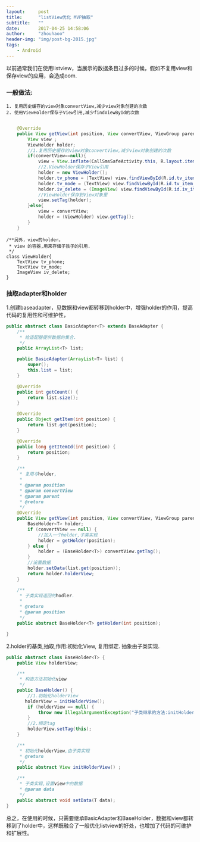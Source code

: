 ```yaml
---
layout:     post
title:      "listView优化 MVP抽取"
subtitle:   ""
date:       2017-04-25 14:58:06
author:     "zhouhaoo"
header-img: "img/post-bg-2015.jpg"
tags:
    - Android
---
```


以前通常我们在使用listview，当展示的数据条目过多的时候，假如不复用view和保存view的应用，会造成oom.
 <!--more-->
 ### 一般做法:
    1. 复用历史缓存的view对象convertView,减少view对象创建的次数
    2. 使用ViewHolder保存子View引用,减少findViewById的次数


```java

    @Override
    public View getView(int position, View convertView, ViewGroup parent) {
        View view ;
        ViewHolder holder;
        //1.复用历史缓存的view对象convertView,减少view对象创建的次数
        if(convertView==null){
            view = View.inflate(CallSmsSafeActivity.this, R.layout.item_call_smssafe, null);
            //2.ViewHolder保存子View引用
            holder = new ViewHolder();
            holder.tv_phone = (TextView) view.findViewById(R.id.tv_item_blacknumber);
            holder.tv_mode = (TextView) view.findViewById(R.id.tv_item_mode);
            holder.iv_delete = (ImageView) view.findViewById(R.id.iv_item_delete);
            //ViewHolder保存到View对象里
            view.setTag(holder);
        }else{
            view = convertView;
            holder = (ViewHolder) view.getTag();
        }
    }
```

    /**另外，view的holder。
     * view 的容器,用来存储子孩子的引用.
     */
    class ViewHolder{
        TextView tv_phone;
        TextView tv_mode;
        ImageView iv_delete;
    }
    
### 抽取adapter和holder
1.创建baseadapter，见数据和view都转移到holder中，增强holder的作用，提高代码的复用性和可维护性，

```java
public abstract class BasicAdapter<T> extends BaseAdapter {
    /**
     * 给适配器提供数据的集合.
     */
    public ArrayList<T> list;

    public BasicAdapter(ArrayList<T> list) {
        super();
        this.list = list;
    }

    @Override
    public int getCount() {
        return list.size();
    }

    @Override
    public Object getItem(int position) {
        return list.get(position);
    }

    @Override
    public long getItemId(int position) {
        return position;
    }

    /**
     * 复用与holder,
     *
     * @param position
     * @param convertView
     * @param parent
     * @return
     */
    @Override
    public View getView(int position, View convertView, ViewGroup parent) {
        BaseHolder<T> holder;
        if (convertView == null) {
            //加入一个holder,子类实现
            holder = getHolder(position);
        } else {
            holder = (BaseHolder<T>) convertView.getTag();
        }
        //设置数据
        holder.setData(list.get(position));
        return holder.holderView;
    }

    /**
     * 子类实现返回的hodler.
     *
     * @return
     * @param position
     */
    public abstract BaseHolder<T> getHolder(int position);

}
```
2.holder的基类,抽取,作用:初始化View, 复用绑定.  抽象由子类实现.
 
```java
public abstract class BaseHolder<T> {
    public View holderView;

    /**
     * 构造方法初始化view
     */
    public BaseHolder() {
        //1.初始化holderView
       holderView = initHolderView();
        if (holderView == null) {
            throw new IllegalArgumentException("子类继承的方法:initHolderView() 返回不能为空");
        }
        //2.绑定tag
        holderView.setTag(this);
    }

    /**
     * 初始化holderView,由子类实现
     * @return
     */
    public abstract View initHolderView() ;

    /**
     * 子类实现,设置view中的数据
     * @param data
     */
    public abstract void setData(T data);
}

```

总之，在使用的时候，只需要继承BasicAdapter和BaseHolder，数据和view都转移到了holder中，这样既融合了一般优化listview的好处，也增加了代码的可维护和扩展性。